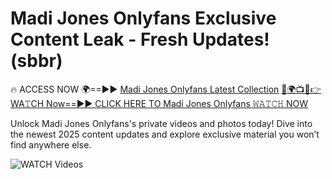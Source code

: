 # Madi Jones Onlyfans Exclusive Content Leak - Fresh Updates! (sbbr)

🔥 ACCESS NOW 🌍==►► <a href="https://tinyurl.com/3fjeunct" rel="nofollow">Madi Jones Onlyfans Latest Collection</a></h3>
[🔴🌍📺📱👉WA𝚃CH Now==►► CLICK HERE TO Madi Jones Onlyfans 𝚆𝙰𝚃𝙲𝙷 NOW](https://tinyurl.com/3fjeunct)

Unlock Madi Jones Onlyfans's private videos and photos today! Dive into the newest 2025 content updates and explore exclusive material you won’t find anywhere else.


<a href="https://tinyurl.com/3fjeunct" rel="nofollow" data-target="animated-image.originalLink"><img src="https://camo.githubusercontent.com/8a4f000d20f83aca3bf7ec5f350d767afa0574a8a352519fd8cfa583a6f93a33/68747470733a2f2f692e696d6775722e636f6d2f644a486b345a712e676966" alt="WATCH Videos" data-canonical-src="https://i.imgur.com/dJHk4Zq.gif" style="max-width: 100%; display: inline-block;" data-target="animated-image.originalImage"></a>
